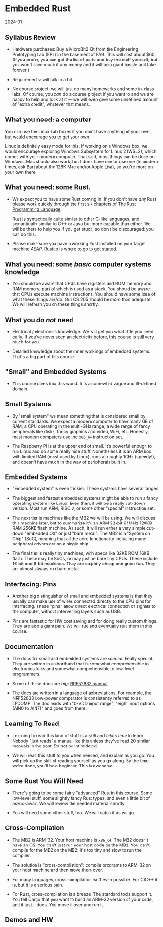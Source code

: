 # Embedded Rust
2024-01

## Syllabus Review

* Hardware purchases: Buy a MicroBit2 Kit from the
  Engineering Prototyping Lab (EPL) in the basement of
  FAB. This will cost about $60.  (If you prefer, you can
  get the list of parts and buy the stuff yourself, but you
  won't save much if any money and it will be a giant hassle
  and take forever.)

* Requirements: will talk in a bit

* No course project: we will just do many homeworks and some
  in-class labs. Of course, you *can* do a course project if
  you want to and we are happy to help and look at it — we
  will even give some undefined amount of "extra credit",
  whatever that means.

## What you need: a computer

You can use the Linux Lab boxes if you don't have anything
of your own, but would encourage you to get your own.

Linux is definitely easy mode for this. If working on a
Windows box, we would encourage exploring Windows Subsystem
for Linux 2 (WSL2), which comes with your modern
computer. That said, most things can be done on Windows. Mac
should also work, but I don't have one or use one (in modern
times, ask Bart about the 128K Mac and/or Apple Lisa), so
you're more on your own there.

## What you need: some Rust.
  
* We expect you to have some Rust coming in. If you don't
  have *any* Rust please work quickly through the first six
  chapters of [The Rust Programming
  Language](https://doc.rust-lang.org/book/).

  Rust is syntactically quite similar to other C-like
  languages, and semantically similar to C++ or Java but
  more capable than either. We will be there to help
  you if you get stuck, so don't be discouraged: you can
  do this.

* Please make sure you have a working Rust installed on
  your target machine *ASAP.*
  [Rustup](https://rustup.rs) is where to go to get
  started.

## What you need: some *basic* computer systems knowledge

* You should be aware that CPUs have registers and ROM
  memory and RAM memory, part of which is used as a
  stack. You should be aware that CPUs execute machine
  instructions. You should have some idea of what these
  things are/do. Our CS 205 should be *more* than
  adequate. We will refresh you on these things shortly.

## What you *do not* need

* Electrical / electronics knowledge. We will get you what
  little you need early. If you've never seen an electricity
  before, this course is still very much for you.
  
* Detailed knowledge about the inner workings of embedded
  systems. That's a big part of this course.
  
## "Small" and Embedded Systems

* This course dives into this world. It is a somewhat vague
  and ill-defined domain.
  
## Small Systems

* By "small system" we mean something that is considered
  small by current standards. We expect a modern computer
  to have many GB of RAM, a CPU operating in the multi-GHz
  range, a wide range of fancy peripherals like disks,
  fancy graphics and video, WiFi, etc. Honestly, most
  modern computers use the `x86_64` instruction set.

* The Raspberry Pi is at the upper end of small. It's
  powerful enough to run Linux and do some really nice
  stuff. Nonetheless it is an ARM box with limited RAM (most
  used by Linux), runs at roughly 1GHz (speedy!), and
  doesn't have much in the way of peripherals built in.

## Embedded Systems

* "Embedded system" is even trickier. These systems have
  several ranges

* The biggest and fastest embedded systems might be able to
  run a fancy operating system like Linux. Even then, it
  will be a really cut-down version. Most run ARM, RISC V,
  or some other "special" instruction set.

* The next tier is machines like the MB2 we will be
  using. We will discuss this machine later, but to
  summarize it's an ARM 32-bit 64MHz 128KB RAM 256KB flash
  machine.  As such, it will run either a very simple
  cut-down "embedded OS" or just "bare metal". The MB2 is
  a "System on Chip" (SoC), meaning that all the core
  functionality including many peripheral drivers are on a
  single chip.

* The final tier is really tiny machines, with specs like
  32KB ROM 16KB flash. These may be SoCs, or may just be
  bare tiny CPUs. These include 16-bit and 8-bit machines.
  They are stupidly cheap and great fun. They are almost
  always run bare metal.

## Interfacing: Pins

* Another big distinguisher of small and embedded systems is
  that they usually can make use of wires connected directly to
  the CPU pins for interfacing. These "pins" allow direct
  electrical connection of signals to the computer, without
  intervening layers such as USB.
  
* Pins are fantastic for HW cost saving and for doing really
  custom things. They are also a giant pain. We will rue and
  eventually rule them in this course.

## Documentation

* The docs for small and embedded systems are *special.*
  Really special. They are written in a shorthand that is
  somewhat comprehensible to electronics folks and somewhat
  comprehensible to low-level programmers.
  
* Some of these docs are *big*: [NRF52833
  manual](https://infocenter.nordicsemi.com/pdf/nRF52833_OPS_v0.7.pdf)

* The docs are written in a language of abbreviations. For
  example, the NRF52833 Low-power comparator is consistently
  referred to as LPCOMP. The doc leads with "0-VDD input
  range", "eight input options (AIN0 to AIN7)" and goes from
  there.

## Learning To Read

* Learning to read this kind of stuff is a *skill* and
  *takes time* to learn. Nobody "just reads" a manual like
  this unless they've read 20 similar manuals in the past.
  *Do not* be intimidated.

* We will read this stuff to you when needed, and explain as
  you go. You will pick up the skill of reading yourself as
  you go along. By the time we're done, you'll be a
  beginner. This is awesome.

## Some Rust You Will Need

* There's going to be some fairly "advanced" Rust in this
  course. Some low-level stuff, some slightly fancy Rust
  types, and even a little bit of async-await. We will
  review the needed material shortly.
  
* You will need some other stuff, too. We will catch it as
  we go.

## Cross-Compilation

* The MB2 is ARM-32. Your host machine is `x86_64`.  The MB2
  doesn't have an OS. You can't just run your host code on
  the MB2. You can't compile for the MB2 on the MB2: it's
  too tiny and slow to run the compiler.

* The solution is "cross-compilation": compile programs to
  ARM-32 on your host machine and then move them over.
  
* For many languages, cross-compilation isn't even possible.
  For C/C++ it is, but it is a serious pain.

* For Rust, cross-compilation is a breeze. The standard
  tools support it. You tell Cargo that you want to build an
  ARM-32 version of your code, and it just… does. You move
  it over and run it.

## Demos and HW
